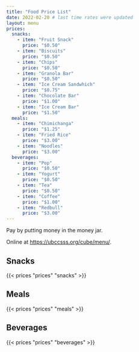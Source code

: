 ```yaml
---
title: "Food Price List"
date: 2022-02-20 # last time rates were updated
layout: menu
prices:
  snacks:
    - item: "Fruit Snack"
      price: "$0.50"
    - item: "Biscuits"
      price: "$0.50"
    - item: "Chips"
      price: "$0.50"
    - item: "Granola Bar"
      price: "$0.50"
    - item: "Ice Cream Sandwhich"
      price: "$0.75"
    - item: "Chocolate Bar"
      price: "$1.00"
    - item: "Ice Cream Bar"
      price: "$1.50"
  meals:
    - item: "Chimichanga"
      price: "$1.25"
    - item: "Fried Rice"
      price: "$3.00"
    - item: "Noodles"
      price: "$3.00"
  beverages:
    - item: "Pop"
      price: "$0.50"
    - item: "Yogurt"
      price: "$0.50"
    - item: "Tea"
      price: "$0.50"
    - item: "Coffee"
      price: "$1.00"
    - item: "Redbull"
      price: "$3.00"
---
```


<style>td { white-space: nowrap }</style>

Pay by putting money in the money jar.

Online at https://ubccsss.org/cube/menu/.

<div class="row">
    <div class="col-md-6 col-xs-6">
        <h2>Snacks</h2>
        {{< prices "prices" "snacks" >}}
    </div>
    <div class="col-md-6 col-xs-6">
        <h2>Meals</h2>
        {{< prices "prices" "meals" >}}
        <h2>Beverages</h2>
        {{< prices "prices" "beverages" >}}
    </div>
</div>
